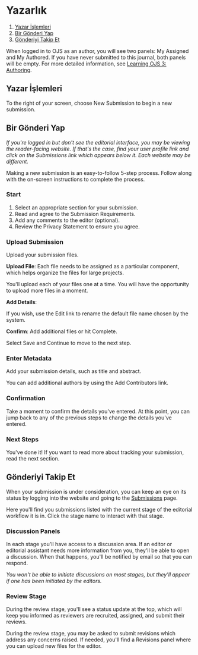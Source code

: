 # Yazarlık

1. [Yazar İşlemleri](authoring#author-actions)
1. [Bir Gönderi Yap](authoring#make-submission)
1. [Gönderiyi Takip Et](authoring#track-submission)

When logged in to OJS as an author, you will see two panels: My Assigned and My Authored. If you have never submitted to this journal, both panels will be empty. For more detailed information, see [Learning OJS 3: Authoring](https://docs.pkp.sfu.ca/learning-ojs/en/authoring).

## <a name="author-actions"></a>Yazar İşlemleri
To the right of your screen, choose New Submission to begin a new submission.


## <a name="make-submission"></a>Bir Gönderi Yap

*If you're logged in but don't see the editorial interface, you may be viewing the reader-facing website. If that's the case, find your user profile link and click on the Submissions link which appears below it. Each website may be different.*

Making a new submission is an easy-to-follow 5-step process. Follow along with the on-screen instructions to complete the process.

### <a name="start"></a>Start

1. Select an appropriate section for your submission.
1. Read and agree to the Submission Requirements.
1. Add any comments to the editor (optional).
1. Review the Privacy Statement to ensure you agree.

### <a name="upload-submission"></a>Upload Submission

Upload your submission files.

**Upload File**: Each file needs to be assigned as a particular component, which helps organize the files for large projects.

You'll upload each of your files one at a time. You will have the opportunity to upload more files in a moment.

**Add Details**:

If you wish, use the Edit link to rename the default file name chosen by the system.

**Confirm**: Add additional files or hit Complete.

Select Save and Continue to move to the next step.

### <a name="enter-metadata"></a>Enter Metadata

Add your submission details, such as title and abstract.

You can add additional authors by using the Add Contributors link.


### <a name="confirmation"></a>Confirmation

Take a moment to confirm the details you've entered. At this point, you can jump back to any of the previous steps to change the details you've entered.

### <a name="next-steps"></a>Next Steps

You've done it! If you want to read more about tracking your submission, read the next section.

## <a name="track-submission"></a>Gönderiyi Takip Et

When your submission is under consideration, you can keep an eye on its status by logging into the website and going to the [Submissions](submissions) page.

Here you'll find you submissions listed with the current stage of the editorial workflow it is in. Click the stage name to interact with that stage.

### <a name="track-submission-discussions"></a>Discussion Panels

In each stage you'll have access to a discussion area. If an editor or editorial assistant needs more information from you, they'll be able to open a discussion. When that happens, you'll be notified by email so that you can respond.

*You won't be able to initiate discussions on most stages, but they'll appear if one has been initiated by the editors.*

### <a name="track-submission-review"></a>Review Stage

During the review stage, you'll see a status update at the top, which will keep you informed as reviewers are recruited, assigned, and submit their reviews.

During the review stage, you may be asked to submit revisions which address any concerns raised. If needed, you'll find a Revisions panel where you can upload new files for the editor.
